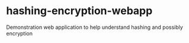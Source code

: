 # hashing-encryption-webapp
Demonstration web application to help understand hashing and possibly encryption
